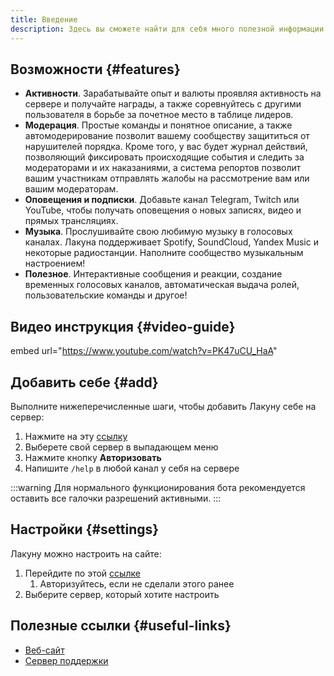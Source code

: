 ```yaml
---
title: Введение
description: Здесь вы сможете найти для себя много полезной информации по работе с ботом Lacuna.
---
```


## Возможности {#features}

* **Активности**. Зарабатывайте опыт и валюты проявляя активность на сервере и получайте награды, а также соревнуйтесь с другими пользователя в борьбе за почетное место в таблице лидеров.
* **Модерация**. Простые команды и понятное описание, а также автомодерирование позволит вашему сообществу защититься от нарушителей порядка. Кроме того, у вас будет журнал действий, позволяющий фиксировать происходящие события и следить за модераторами и их наказаниями, а система репортов позволит вашим участникам отправлять жалобы на рассмотрение вам или вашим модераторам.
* **Оповещения и подписки**. Добавьте канал Telegram, Twitch или YouTube, чтобы получать оповещения о новых записях, видео и прямых трансляциях.
* **Музыка**. Прослушивайте свою любимую музыку в голосовых каналах. Лакуна поддерживает Spotify, SoundCloud, Yandex Music и некоторые радиостанции. Наполните сообщество музыкальным настроением!
* **Полезное**. Интерактивные сообщения и реакции, создание временных голосовых каналов, автоматическая выдача ролей, пользовательские команды и другое!

## Видео инструкция {#video-guide}

embed url="https://www.youtube.com/watch?v=PK47uCU_HaA"

## Добавить себе {#add}

Выполните нижеперечисленные шаги, чтобы добавить Лакуну себе на сервер:

1. Нажмите на эту [ссылку](https://lacunabot.com/authorize/add?scope=bot+applications.commands)
2. Выберете свой сервер в выпадающем меню
3. Нажмите кнопку **Авторизовать**
4. Напишите `/help` в любой канал у себя на сервере

:::warning
Для нормального функционирования бота рекомендуется оставить все галочки разрешений активными.
:::

## Настройки {#settings}

Лакуну можно настроить на сайте:

1. Перейдите по этой [ссылке](https://lacunabot.com/@me/guilds)
   1. Авторизуйтесь, если не сделали этого ранее
2. Выберите сервер, который хотите настроить

## Полезные ссылки {#useful-links}

* [Веб-сайт](https://lacunabot.com)
* [Сервер поддержки](https://discord.gg/6Uy4FmS)
